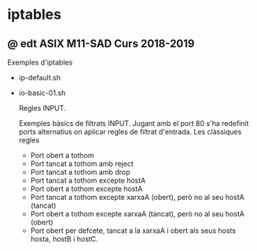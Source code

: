 # iptables
## @ edt ASIX M11-SAD Curs 2018-2019

Exemples  d'iptables

 * ip-default.sh

 * io-basic-01.sh 

    Regles INPUT.

    Exemples bàsics de filtrats INPUT. Jugant amb el port 80
    s'ha redefinit ports alternatius on aplicar regles de filtrat d'entrada. 
    Les clàssiques regles
    * Port obert a tothom
    * Port tancat a tothom amb reject
    * Port tancat a tothom amb drop
    * Port tancat a tothom excepte hostA
    * Port obert a tothom excepte hostA
    * Port tancat a tothom excepte xarxaA (obert), però no al seu hostA (tancat)
    * Port obert a tothom excepte xarxaA (tancat), però no al seu hostA (obert)
    * Port obert per defcete, tancat a la xarxaA i obert als seus hosts hosta, hostB i hostC.





